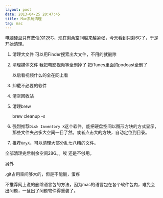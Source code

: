 ```yaml
---
layout: post
date: 2013-04-25 20:47:45
title: Mac系统清理
tag: mac
---
```


电脑硬盘只有悲催的128G，现在剩余空间越来越紧张，今天看到只剩6G了，于是开始清理。


1. 清理大文件
	可以用Finder搜索出大文件，不用的就删除
	
2. 清理媒体文件
	我把电影视频等全删掉了
	把iTunes里面的podcast全删了
	
	以后看视频什么的全在网上看
	
3. 卸载不必要的软件
4. 清空回收站
5. 清理brew

	brew cleanup -s
6. 强烈推荐`Disk Inventory X`这个软件，能把硬盘空间以图形方块的方式显示，那些文件夹占多大空间一目了然。或者点击大的方块，自动定位到目录。
7. 推荐`OnyX`，可以清理大部分乱七八糟的文件。

全部清理完后剩余空间28G。。唉 还是不够用。


另外

.git占用空间够大的，但是不能删，蛋疼

不推荐网上说的删除语言包的方法，因为mac的语言包在各个软件包内，难免会出问题，一旦出了问题软件得重装了。


